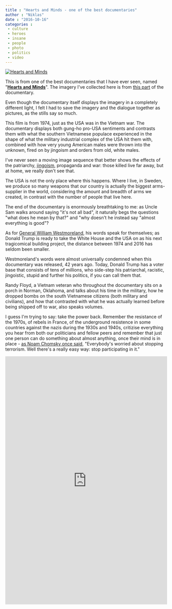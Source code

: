 ```yaml
---
title : "Hearts and Minds - one of the best documentaries"
author : "Niklas"
date : "2016-10-16"
categories : 
 - culture
 - heroes
 - insane
 - people
 - photo
 - politics
 - video
---
```


[![Hearts and Minds](https://niklasblog.com/wp-content/156_DF_box_348x490_original.jpg)](https://niklasblog.com/wp-content/156_DF_box_348x490_original.jpg)

This is from one of the best documentaries that I have ever seen, named "**[Hearts and Minds](https://www.criterion.com/films/711-hearts-and-minds)**". The imagery I've collected here is from [this part](https://youtu.be/zdJcOWVLmmU?t=1h37m56s) of the documentary.

Even though the documentary itself displays the imagery in a completely different light, I felt I had to save the imagery and the dialogue together as pictures, as the stills say so much.

This film is from 1974, just as the USA was in the Vietnam war. The documentary displays both gung-ho pro-USA sentiments and contrasts them with what the southern Vietnamese populace experienced in the shape of what the military industrial complex of the USA hit them with, combined with how very young American males were thrown into the unknown, fired on by jingoism and orders from old, white males.

I've never seen a moving image sequence that better shows the effects of the patriarchy, [jingoism](https://en.wikipedia.org/wiki/Jingoism), propaganda and war: those killed live far away, but at home, we really don't see that.

The USA is not the only place where this happens. Where I live, in Sweden, we produce so many weapons that our country is actually the biggest arms-supplier in the world, considering the amount and breadth of arms we created, in contrast with the number of people that live here.

The end of the documentary is enormously breathtaking to me: as Uncle Sam walks around saying "it's not all bad", it naturally begs the questions "what does he mean by that?" and "why doesn't he instead say "almost everything is good"?

As for [General William Westmoreland](https://en.wikipedia.org/wiki/William_Westmoreland), his words speak for themselves; as Donald Trump is ready to take the White House and the USA on as his next tragicomical building project, the distance between 1974 and 2016 has seldom been smaller.

Westmoreland's words were almost universally condemned when this documentary was released, 42 years ago. Today, Donald Trump has a voter base that consists of tens of millions, who side-step his patriarchal, racistic, jingoistic, stupid and further his politics, if you can call them that.

Randy Floyd, a Vietnam veteran who throughout the documentary sits on a porch in Norman, Oklahoma, and talks about his time in the military, how he dropped bombs on the south Vietnamese citizens (both military and civilians), and how that contrasted with what he was actually learned before being shipped off to war, also speaks volumes.

I guess I'm trying to say: take the power back. Remember the resistance of the 1970s, of rebels in France, of the underground resistence in some countries against the nazis during the 1930s and 1940s, critizise everything you hear from both our politicians and fellow peers and remember that just one person can do something about almost anything, once their mind is in place - [as Noam Chomsky once said](https://www.youtube.com/watch?v=kPj89C7bzO0), "Everybody's worried about stopping terrorism. Well there's a really easy way: stop participating in it."

<iframe src="https://www.facebook.com/plugins/post.php?href=https%3A%2F%2Fwww.facebook.com%2Fmedia%2Fset%2F%3Fset%3Da.10154490136711236.1073741836.500886235%26type%3D3&amp;width=510&amp;show_text=true&amp;appId=141826828903&amp;height=779" width="510" height="779" style="border:none;overflow:hidden" scrolling="no" frameborder="0" allowtransparency="true"></iframe>
